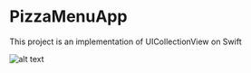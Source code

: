 # PizzaMenuApp

This project is an implementation of UICollectionView on Swift

![alt text](http://i64.tinypic.com/5v3d5g.jpg)
